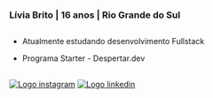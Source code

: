 ### Lívia Brito | 16 anos | Rio Grande do Sul

 ##

- Atualmente estudando desenvolvimento Fullstack
- Programa Starter - Despertar.dev
 
  ##

<div>
    <a href="https://www.instagram.com/liviaxw_/" target="_blank"><img src="https://img.shields.io/badge/Instagram-E4405F?style=for-the-badge&logo=instagram&logoColor=white" alt="Logo instagram"></a>
    <a href="https://www.linkedin.com/in/l%C3%ADvia-brito-b27942284/" target="_blank"><img src="https://img.shields.io/badge/LinkedIn-0077B5?style=for-the-badge&logo=linkedin&logoColor=white" alt="Logo linkedin"></a>
</div>
  
